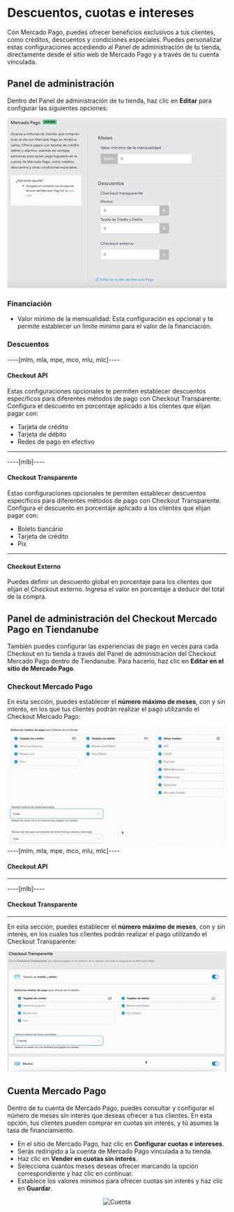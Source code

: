 # Descuentos, cuotas e intereses

Con Mercado Pago, puedes ofrecer beneficios exclusivos a tus clientes, como créditos, descuentos y condiciones especiales. Puedes personalizar estas configuraciones accediendo al Panel de administración de tu tienda, directamente desde el sitio web de Mercado Pago y a través de tu cuenta vinculada.

## Panel de administración

Dentro del Panel de administración de tu tienda, haz clic en **Editar** para configurar las siguientes opciones:

![Panel](/images/nuvemshop/admines.png)

### Financiación

* Valor mínimo de la mensualidad: Esta configuración es opcional y te permite establecer un límite mínimo para el valor de la financiación.

### Descuentos

----[mlm, mla, mpe, mco, mlu, mlc]----
#### Checkout API

Estas configuraciones opcionales te permiten establecer descuentos específicos para diferentes métodos de pago con Checkout Transparente. Configura el descuento en porcentaje aplicado a los clientes que elijan pagar con:
* Tarjeta de crédito
* Tarjeta de débito
* Redes de pago en efectivo
------------
----[mlb]----
#### Checkout Transparente

Estas configuraciones opcionales te permiten establecer descuentos específicos para diferentes métodos de pago con Checkout Transparente. Configura el descuento en porcentaje aplicado a los clientes que elijan pagar con:
* Boleto bancário
* Tarjeta de crédito
* Pix
------------

#### Checkout Externo

Puedes definir un descuento global en porcentaje para los clientes que elijan el Checkout externo. Ingresa el valor en porcentaje a deducir del total de la compra.

## Panel de administración del Checkout Mercado Pago en Tiendanube

También puedes configurar las experiencias de pago en veces para cada Checkout en tu tienda a través del Panel de administración del Checkout Mercado Pago dentro de Tiendanube. Para hacerlo, haz clic en **Editar en el sitio de Mercado Pago**.

### Checkout Mercado Pago

En esta sección, puedes establecer el **número máximo de meses**, con y sin interés, en los que tus clientes podrán realizar el pago utilizando el Checkout Mercado Pago:

![Pro](/images/nuvemshop/parc-pro-es.gif)
----[mlm, mla, mpe, mco, mlu, mlc]----
#### Checkout API

------------
----[mlb]----
#### Checkout Transparente

------------

En esta sección, puedes establecer el **número máximo de meses**, con y sin interés, en los cuales tus clientes podrán realizar el pago utilizando el Checkout Transparente:

![API](/images/nuvemshop/parc-api-es.gif)

## Cuenta Mercado Pago

Dentro de tu cuenta de Mercado Pago, puedes consultar y configurar el número de meses sin interés que deseas ofrecer a tus clientes. En esta opción, tus clientes pueden comprar en cuotas sin interés, y tú asumes la tasa de financiamiento.

* En el sitio de Mercado Pago, haz clic en **Configurar cuotas e intereses**.
* Serás redirigido a la cuenta de Mercado Pago vinculada a tu tienda.
* Haz clic en **Vender en cuotas sin interés**.
* Selecciona cuántos meses deseas ofrecer marcando la opción correspondiente y haz clic en continuar.
* Establece los valores mínimos para ofrecer cuotas sin interés y haz clic en **Guardar**.

<center>

![Cuenta](/images/nuvemshop/conta-es.gif)

</center>